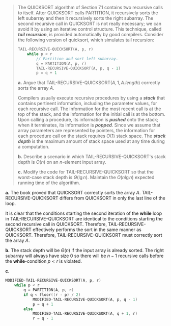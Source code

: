 > The $\text{QUICKSORT}$ algorithm of Section 7.1 contains two recursive calls to itself. After $\text{QUICKSORT}$ calls $\text{PARTITION}$, it recursively sorts the left subarray and then it recursively sorts the right subarray. The second recursive call in $\text{QUICKSORT}$ is not really necessary; we can avoid it by using an iterative control structure. This technique, called **_tail recursion_**, is provided automatically by good compilers. Consider the following version of quicksort, which simulates tail recursion:
>
> ```cpp
> TAIL-RECURSIVE-QUICKSORT(A, p, r)
>     while p < r
>         // Partition and sort left subarray.
>         q = PARTITION(A, p, r)
>         TAIL-RECURSIVE-QUICKSORT(A, p, q - 1)
>         p = q + 1
> ```
>
> **a.** Argue that $\text{TAIL-RECURSIVE-QUICKSORT}(A, 1, A.length)$ correctly sorts the array $A$.
>
> Compilers usually execute recursive procedures by using a **_stack_** that contains pertinent information, including the parameter values, for each recursive call. The information for the most recent call is at the top of the stack, and the information for the initial call is at the bottom. Upon calling a procedure, its information is **_pushed_** onto the stack; when it terminates, its information is **_popped_**. Since we assume that array parameters are represented by pointers, the information for each procedure call on the stack requires $O(1)$ stack space. The **_stack depth_** is the maximum amount of stack space used at any time during a computation.
>
> **b.** Describe a scenario in which $\text{TAIL-RECURSIVE-QUICKSORT}$'s stack depth is $\Theta(n)$ on an $n$-element input array.
>
> **c.** Modify the code for $\text{TAIL-RECURSIVE-QUICKSORT}$ so that the worst-case stack depth is $\Theta(\lg n)$. Maintain the $O(n\lg n)$ expected running time of the algorithm.

**a.** The book proved that $\text{QUICKSORT}$ correctly sorts the array $A$. $\text{TAIL-RECURSIVE-QUICKSORT}$ differs from $\text{QUICKSORT}$ in only the last line of the loop.

It is clear that the conditions starting the second iteration of the **while** loop in $\text{TAIL-RECURSIVE-QUICKSORT}$ are identical to the conditions starting the second recursive call in $\text{QUICKSORT}$. Therefore, $\text{TAIL-RECURSIVE-QUICKSORT}$ effectively performs the sort in the same manner as $\text{QUICKSORT}$. Therefore, $\text{TAIL-RECURSIVE-QUICKSORT}$ must correctly sort the array $A$.


**b.** The stack depth will be $\Theta(n)$ if the input array is already sorted. The right subarray will always have size $0$ so there will be $n − 1$ recursive calls before the **while**-condition $p < r$ is violated.

**c.**

```cpp
MODIFIED-TAIL-RECURSIVE-QUICKSORT(A, p, r)
    while p < r
        q = PARTITION(A, p, r)
        if q < floor((r - p) / 2)
            MODIFIED-TAIL-RECURSIVE-QUICKSORT(A, p, q - 1)
            p = q + 1
        else
            MODIFIED-TAIL-RECURSIVE-QUICKSORT(A, q + 1, r)
            r = q - 1
```